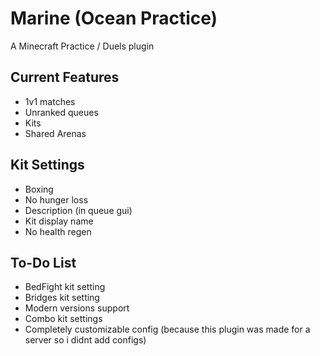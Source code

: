 # Marine (Ocean Practice)
A Minecraft Practice / Duels plugin

## Current Features
- 1v1 matches
- Unranked queues
- Kits
- Shared Arenas

## Kit Settings
- Boxing
- No hunger loss
- Description (in queue gui)
- Kit display name
- No health regen

## To-Do List
- BedFight kit setting
- Bridges kit setting
- Modern versions support
- Combo kit settings
- Completely customizable config (because this plugin was made for a server so i didnt add configs)
